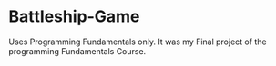 # Battleship-Game
Uses Programming Fundamentals only. It was my Final project of the programming Fundamentals Course.
